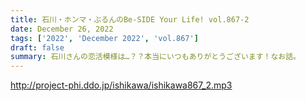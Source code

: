 ```yaml
---
title: 石川・ホンマ・ぶるんのBe-SIDE Your Life! vol.867-2
date: December 26, 2022
tags: ['2022', 'December 2022', 'vol.867']
draft: false
summary: 石川さんの恋活模様は…？？本当にいつもありがとうございます！なお話。
---
```


http://project-phi.ddo.jp/ishikawa/ishikawa867_2.mp3